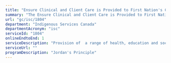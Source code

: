 ```yaml
---
title: "Ensure Clinical and Client Care is Provided to First Nation's Children when Needed: Jordan's Principle Direct Service Delivery"
summary: "The Ensure Clinical and Client Care is Provided to First Nation's Children when Needed: Jordan's Principle Direct Service Delivery service from Indigenous Services Canada is available end-to-end online, according to the GC Service Inventory."
url: "gc/isc/1804"
department: "Indigenous Services Canada"
departmentAcronym: "isc"
serviceId: "1804"
onlineEndtoEnd: 1
serviceDescription: "Provision of  a range of health, education and social services that seek to ensure that all First Nations children living in Canada can access the products, services and supports they need, when they need them"
serviceUrl: ""
programDescription: "Jordan's Principle"
---
```

